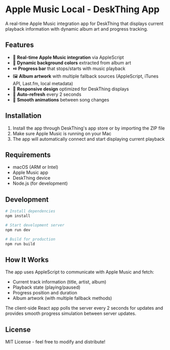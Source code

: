 # Apple Music Local - DeskThing App

A real-time Apple Music integration app for DeskThing that displays current playback information with dynamic album art and progress tracking.

## Features

- 🎵 **Real-time Apple Music integration** via AppleScript
- 🎨 **Dynamic background colors** extracted from album art
- ⏯️ **Progress bar** that stops/starts with music playback
- 🖼️ **Album artwork** with multiple fallback sources (AppleScript, iTunes API, Last.fm, local metadata)
- 📱 **Responsive design** optimized for DeskThing displays
- 🔄 **Auto-refresh** every 2 seconds
- 🎯 **Smooth animations** between song changes

## Installation

1. Install the app through DeskThing's app store or by importing the ZIP file
2. Make sure Apple Music is running on your Mac
3. The app will automatically connect and start displaying current playback

## Requirements

- macOS (ARM or Intel)
- Apple Music app
- DeskThing device
- Node.js (for development)

## Development

```bash
# Install dependencies
npm install

# Start development server
npm run dev

# Build for production
npm run build
```

## How It Works

The app uses AppleScript to communicate with Apple Music and fetch:
- Current track information (title, artist, album)
- Playback state (playing/paused)
- Progress position and duration
- Album artwork (with multiple fallback methods)

The client-side React app polls the server every 2 seconds for updates and provides smooth progress simulation between server updates.

## License

MIT License - feel free to modify and distribute!